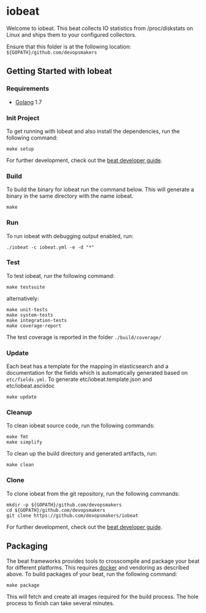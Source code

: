 # iobeat

Welcome to iobeat. This beat collects IO statistics from /proc/diskstats on Linux
and ships them to your configured collectors.

Ensure that this folder is at the following location:
`${GOPATH}/github.com/devopsmakers`

## Getting Started with Iobeat

### Requirements

* [Golang](https://golang.org/dl/) 1.7

### Init Project
To get running with Iobeat and also install the
dependencies, run the following command:

```
make setup
```

For further development, check out the [beat developer guide](https://www.elastic.co/guide/en/beats/libbeat/current/new-beat.html).

### Build

To build the binary for iobeat run the command below. This will generate a binary
in the same directory with the name iobeat.

```
make
```


### Run

To run iobeat with debugging output enabled, run:

```
./iobeat -c iobeat.yml -e -d "*"
```


### Test

To test iobeat, run the following command:

```
make testsuite
```

alternatively:
```
make unit-tests
make system-tests
make integration-tests
make coverage-report
```

The test coverage is reported in the folder `./build/coverage/`

### Update

Each beat has a template for the mapping in elasticsearch and a documentation for the fields
which is automatically generated based on `etc/fields.yml`.
To generate etc/iobeat.template.json and etc/iobeat.asciidoc

```
make update
```


### Cleanup

To clean iobeat source code, run the following commands:

```
make fmt
make simplify
```

To clean up the build directory and generated artifacts, run:

```
make clean
```


### Clone

To clone iobeat from the git repository, run the following commands:

```
mkdir -p ${GOPATH}/github.com/devopsmakers
cd ${GOPATH}/github.com/devopsmakers
git clone https://github.com/devopsmakers/iobeat
```


For further development, check out the [beat developer guide](https://www.elastic.co/guide/en/beats/libbeat/current/new-beat.html).


## Packaging

The beat frameworks provides tools to crosscompile and package your beat for different platforms. This requires [docker](https://www.docker.com/) and vendoring as described above. To build packages of your beat, run the following command:

```
make package
```

This will fetch and create all images required for the build process. The hole process to finish can take several minutes.
